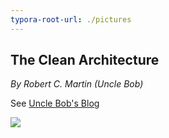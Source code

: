 ```yaml
---
typora-root-url: ./pictures
---
```


## The Clean Architecture

*By Robert C. Martin (Uncle Bob)*

See [Uncle Bob's Blog](https://blog.cleancoder.com/uncle-bob/2012/08/13/the-clean-architecture.html)

<img src="/clean-architecture-uncle-bob.jpg" style="zoom:100%;" />